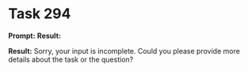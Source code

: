# Task 294

**Prompt:** **Result:**

**Result:**
Sorry, your input is incomplete. Could you please provide more details about the task or the question?
